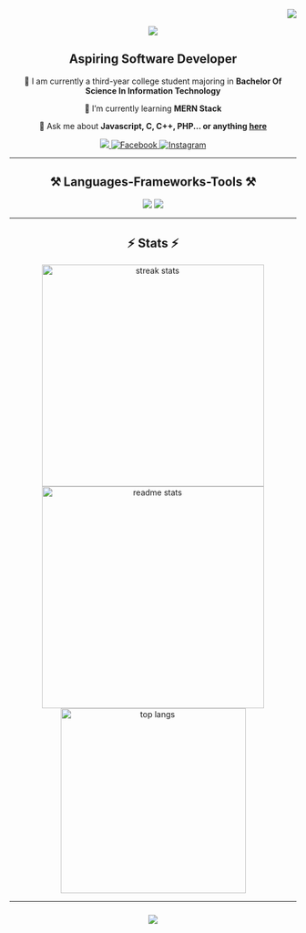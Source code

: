 <p align="right">
  <img src="https://visitor-badge.laobi.icu/badge?page_id=kad-f.kad-f" />
</p>

<p align="center">
  <img src="https://user-images.githubusercontent.com/74038190/218265814-3084a4ba-809c-4135-afc0-8685d0f634b3.gif">
</p>

<div align="center">
  <h2>Aspiring Software Developer</h2>
  <p>
   🚀 I am currently a third-year college student majoring in <strong>Bachelor Of Science In Information Technology</strong>
  </p>
</div>

<div align="center">
  <p>🌱 I’m currently learning <strong>MERN Stack</strong></p>
  <p>💬 Ask me about <strong>Javascript, C, C++, PHP... or anything <a href="https://github.com/kad-f">here</a></strong></p>
</div>

<div align="center">
  <a href="mailto:keyanandydelgado@gmail.com">
    <img src="https://img.shields.io/badge/Gmail-333333?style=for-the-badge&logo=gmail&logoColor=red" />
  </a>
  <a href="https://www.facebook.com/keyandelgado.fajanoy">
    <img alt="Facebook" title="Connect on Facebook" src="https://img.shields.io/badge/-Facebook-1877F2?style=for-the-badge&logo=facebook&logoColor=white"/>
  </a>
  <a href="https://www.instagram.com/https.keyan/">
    <img alt="Instagram" title "Follow on Instagram" src="https://img.shields.io/badge/-Instagram-E4405F?style=for-the-badge&logo=instagram&logoColor=white"/>
  </a>
</div>

<hr/>

<h2 align="center">⚒️ Languages-Frameworks-Tools ⚒️</h2>

<div align="center">
  <img src="https://skillicons.dev/icons?i=html,css,bootstrap,javascript,php,mysql"/>
  <img src="https://skillicons.dev/icons?i=java,c,cpp,figma,git,github,canva"/>
</div>


<hr/>

<h2 align="center">⚡ Stats ⚡</h2>

<div align="center">
  <img width=390 src="https://streak-stats.demolab.com/?user=kad-f&count_private=true&theme=react&border_radius=10" alt="streak stats"/>
  <br/>
  <img width=390 src="https://github-readme-stats.vercel.app/api?username=kad-f&count_private=true&show_icons=true&theme=react&rank_icon=github&border_radius=10" alt="readme stats" />
  <br/>
  <img width=325 align="center" src="https://github-readme-stats.vercel.app/api/top-langs/?username=kad-f&hide=HTML&langs_count=8&layout=compact&theme=react&border_radius=10&size_weight=0.5&count_weight=0.5&exclude_repo=github-readme-stats" alt="top langs" />
</div>

<hr/>

<h3 align="center">
  <img src="https://readme-typing-svg.herokuapp.com/?font=Righteous&size=25&center=true&vCenter=true&width=500&height=70&duration=4000&lines=Thanks+for+visiting!+✌️;+Shoot+me+a+message+on+Facebook!;I'm+always+down+to+collab+:)">
</h3>
